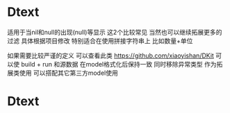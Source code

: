 # Dtext
适用于当nil和null的出现<null>(null)等显示 这2个比较常见 当然也可以继续拓展更多的过滤 具体根据项目修改
特别适合在使用拼接字符串上 比如数量+单位 

如果需要比较严谨的定义 可以查看此类 https://github.com/xiaoyishan/DKit
可以使 build + run 和源数据 在model格式化后保持一致 同时移除异常类型 
作为拓展类使用 可以搭配其它第三方model使用
# Dtext

